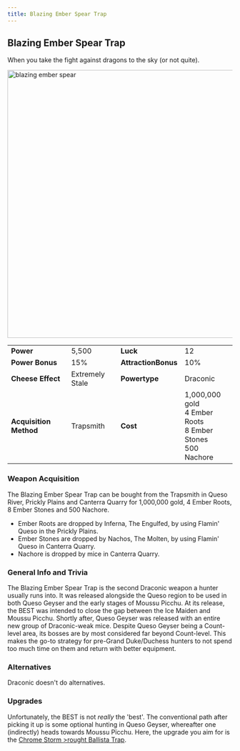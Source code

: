 ```yaml
---
title: Blazing Ember Spear Trap
---
```


## Blazing Ember Spear Trap

When you take the fight against dragons to the sky (or not quite).

<img src="/assets/images/weapons/best.png" alt="blazing ember spear" width="600">

|                        |                 |                     |                                                                        |
| ---------------------- | --------------- | ------------------- | ---------------------------------------------------------------------- |
| **Power**              | 5,500           | **Luck**            | 12                                                                     |
| **Power Bonus**        | 15%             | **AttractionBonus** | 10%                                                                    |
| **Cheese Effect**      | Extremely Stale | **Powertype**       | Draconic                                                               |
| **Acquisition Method** | Trapsmith       | **Cost**            | 1,000,000 gold <br> 4 Ember Roots <br> 8 Ember Stones <br> 500 Nachore |

### Weapon Acquisition

The Blazing Ember Spear Trap can be bought from the Trapsmith in Queso River, Prickly Plains and Canterra Quarry for 1,000,000 gold, 4 Ember Roots, 8 Ember Stones and 500 Nachore.

- Ember Roots are dropped by Inferna, The Engulfed, by using Flamin' Queso in the Prickly Plains.
- Ember Stones are dropped by Nachos, The Molten, by using Flamin' Queso in Canterra Quarry.
- Nachore is dropped by mice in Canterra Quarry.

### General Info and Trivia

The Blazing Ember Spear Trap is the second Draconic weapon a hunter usually runs into. It was released alongside the Queso region to be used in both Queso Geyser and the early stages of Moussu Picchu.
At its release, the BEST was intended to close the gap between the Ice Maiden and Moussu Picchu. Shortly after, Queso Geyser was released with an entire new group of Draconic-weak mice. Despite Queso Geyser being a Count-level area, its bosses are by most considered far beyond Count-level. This makes the go-to strategy for pre-Grand Duke/Duchess hunters to not spend too much time on them and return with better equipment.

### Alternatives

Draconic doesn't do alternatives.

### Upgrades

Unfortunately, the BEST is not _really_ the 'best'. The conventional path after picking it up is some optional hunting in Queso Geyser, whereafter one (indirectly) heads towards Moussu Pïcchu. Here, the upgrade you aim for is the [Chrome Storm >rought Ballista Trap](/weapons/draconic/cswb).
